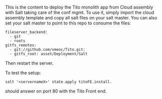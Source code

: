 This is the content to deploy the Tito monolith app from Cloud assembly with Salt taking care of the conf mgmt.
To use it, simply import the cloud assembly template and copy all salt files on your salt master.
You can also set your salt master to point to this repo to consume the files:
  
    fileserver_backend:
      - git
      - roots
    gitfs_remotes:
      - git://github.com/vmeoc/Tito.git:
      - gitfs_root: asset/Deployment/Salt
  
Then restart the server.

To test the setup: 

    salt '<servernameX>' state.apply titoFE.install.

<ServernameX> should answer on port 80 with the Tito Front end.
